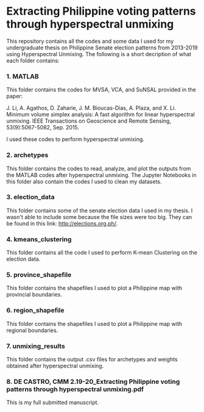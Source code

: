 # Extracting Philippine voting patterns through hyperspectral unmixing

This repository contains all the codes and some data I used for my undergraduate thesis on Philippine Senate election patterns from 2013-2019 using Hyperspectral Unmixing.
The following is a short decription of what each folder contains:

### 1. MATLAB 
This folder contains the codes for MVSA, VCA, and SuNSAL provided in the paper:

J. Li, A. Agathos, D. Zaharie, J. M. Bioucas-Dias, A. Plaza, and X. Li. Minimum volume simplex analysis: A fast algorithm for linear hyperspectral unmixing. 
IEEE Transactions on Geoscience and Remote Sensing, 53(9):5067-5082, Sep. 2015.

I used these codes to perform hyperspectral unmixing.

### 2. archetypes
This folder contains the codes to read, analyze, and plot the outputs from the MATLAB codes after hyperspectral unmixing. 
The Jupyter Notebooks in this folder also contain the codes I used to clean my datasets.

### 3. election_data
This folder contains some of the senate election data I used in my thesis. I wasn't able to include some because the file sizes were too big. 
They can be found in this link: http://elections.org.ph/.

### 4. kmeans_clustering
This folder contains all the code I used to perform K-mean Clustering on the election data.

### 5. province_shapefile
This folder contains the shapefiles I used to plot a Philippine map with provincial boundaries.

### 6. region_shapefile
This folder contains the shapefiles I used to plot a Philippine map with regional boundaries.

### 7. unmixing_results
This folder contains the output .csv files for archetypes and weights obtained after hyperspectral unmixing.

### 8. DE CASTRO, CMM 2.19-20_Extracting Philippine voting patterns through hyperspectral unmixing.pdf
This is my full submitted manuscript.
